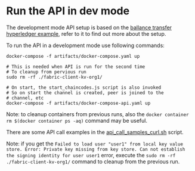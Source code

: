 # Run the API in dev mode

The development mode API setup is based on the [ballance transfer hyperledger example](https://github.com/hyperledger/fabric-samples/tree/release-1.1/balance-transfer), refer to it to find out more about the setup.

To run the API in a development mode use following commands:

```
docker-compose -f artifacts/docker-compose.yaml up
```

```
# This is needed when API is run for the second time
# To cleanup from pervious run
sudo rm -rf ./fabric-client-kv-org1/

# On start, the start_chaincodes.js script is also invoked
# So on start the channel is created, peer is joined to the
# channel, etc
docker-compose -f artifacts/docker-compose-api.yaml up
```

Note: to cleanup containers from previous runs, also the `docker container rm $(docker container ps -aq)` command may be useful.

There are some API call examples in the [api_call_samples_curl.sh](./api_call_samples_curl.sh) script.

Note: if you get the `Failed to load user "user1" from local key value store. Error: Private key missing from key store. Can not establish the signing identity for user user1` error, execute the `sudo rm -rf ./fabric-client-kv-org1/` command to cleanup from the previous run.
